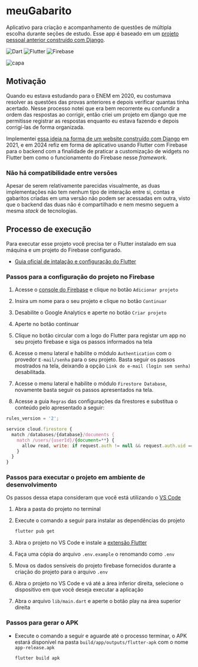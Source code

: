 # meuGabarito

Aplicativo para criação e acompanhamento de questões de múltipla escolha durante
seções de estudo. Esse app é baseado em um [projeto pessoal anterior construído
com Django](https://github.com/br-adriel/meuGabarito).

![Dart](https://img.shields.io/badge/dart-%230175C2.svg?style=for-the-badge&logo=dart&logoColor=white)
![Flutter](https://img.shields.io/badge/Flutter-%2302569B.svg?style=for-the-badge&logo=Flutter&logoColor=white)
![Firebase](https://img.shields.io/badge/firebase-%23039BE5.svg?style=for-the-badge&logo=firebase)

![capa](https://github.com/br-adriel/flutter-meu-gabarito/assets/49590887/a7e12e90-8956-4f09-8c83-b32c3516a2e3)

## Motivação

Quando eu estava estudando para o ENEM em 2020, eu costumava resolver as
questões das provas anteriores e depois verificar quantas tinha acertado. Nesse
processo notei que era bem recorrente eu confundir a ordem das respostas ao
corrigir, então criei um projeto em django que me permitisse registrar as
respostas enquanto eu estava fazendo e depois corrigí-las de forma organizada.

Implementei [essa ideia na forma de um website construído com Django](https://github.com/br-adriel/meuGabarito)
em 2021, e em 2024 refiz em forma de aplicativo usando Flutter com Firebase para
o backend com a finalidade de praticar a customização de widgets no Flutter bem
como o funcionamento do Firebase nesse _framework_.

### Não há compatibilidade entre versões

Apesar de serem relativamente parecidas visualmente, as duas implementações não
tem nenhum tipo de interação entre si, contas e gabaritos criadas em uma versão
não podem ser acessadas em outra, visto que o backend das duas não é
compartilhado e nem mesmo seguem a mesma _stack_ de tecnologias.

## Processo de execução

Para executar esse projeto você precisa ter o Flutter instalado em sua máquina e
um projeto do Firebase configurado.

- [Guia oficial de intalação e configuração do Flutter](https://docs.flutter.dev/get-started/install)

### Passos para a configuração do projeto no Firebase

1. Acesse o [console do Firebase](https://console.firebase.google.com/) e clique
no botão `Adicionar projeto`

2. Insira um nome para o seu projeto e clique no botão `Continuar`

3. Desabilite o Google Analytics e aperte no botão `Criar projeto`

4. Aperte no botão continuar

5. Clique no botão circular com a logo do Flutter para registar um app no seu
projeto firebase e siga os passos informados na tela

6. Acesse o menu lateral e habilite o módulo `Authentication` com o provedor
`E-mail/senha` para o seu projeto. Basta seguir os passos mostrados na tela,
deixando a opção `Link do e-mail (login sem senha)` desabilitada.

7. Acesse o menu lateral e habilite o módulo `Firestore Database`, novamente
basta seguir os passos apresentados na tela.

8. Acesse a guia `Regras` das configurações da firestores e substitua o conteúdo
pelo apresentado a seguir:

  ```javascript
  rules_version = '2';

  service cloud.firestore {
    match /databases/{database}/documents {
      match /users/{userId}/{document=**} {
        allow read, write: if request.auth != null && request.auth.uid == userId;
      }
    }
  }
  ```

### Passos para executar o projeto em ambiente de desenvolvimento

Os passos dessa etapa consideram que você está utilizando o [VS Code](https://code.visualstudio.com/)

1. Abra a pasta do projeto no terminal

2. Execute o comando a seguir para instalar as dependências do projeto

    ```bash
    flutter pub get
    ```

3. Abra o projeto no VS Code e instale a [extensão Flutter](https://marketplace.visualstudio.com/items?itemName=Dart-Code.flutter)

4. Faça uma cópia do arquivo `.env.example` o renomando como `.env`

5. Mova os dados sensíveis do projeto firebase fornecidos durante a criação do
projeto para o arquivo `.env`

6. Abra o projeto no VS Code e vá até a área inferior direita, selecione o
dispositivo em que você deseja executar a aplicação

7. Abra o arquivo `lib/main.dart` e aperte o botão play na área superior direita

### Passos para gerar o APK

- Execute o comando a seguir e aguarde até o processo terminar, o APK estará
disponível na pasta `build/app/outputs/flutter-apk` com o nome `app-release.apk`
  
  ```bash
  flutter build apk
  ```
